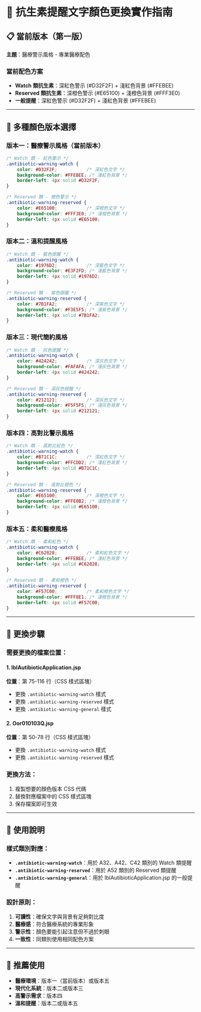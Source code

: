 # 🎨 抗生素提醒文字顏色更換實作指南

## 📋 當前版本（第一版）
**主題**：醫療警示風格 - 專業醫療配色

### 當前配色方案
- **Watch 類抗生素**：深紅色警示 (#D32F2F) + 淺紅色背景 (#FFEBEE)
- **Reserved 類抗生素**：深橙色警示 (#E65100) + 淺橙色背景 (#FFF3E0)
- **一般提醒**：深紅色警示 (#D32F2F) + 淺紅色背景 (#FFEBEE)

---

## 🎨 多種顏色版本選擇

### 版本一：醫療警示風格（當前版本）
```css
/* Watch 類 - 紅色警示 */
.antibiotic-warning-watch {
    color: #D32F2F;           /* 深紅色文字 */
    background-color: #FFEBEE; /* 淺紅色背景 */
    border-left: 4px solid #D32F2F;
}

/* Reserved 類 - 橙色警示 */
.antibiotic-warning-reserved {
    color: #E65100;           /* 深橙色文字 */
    background-color: #FFF3E0; /* 淺橙色背景 */
    border-left: 4px solid #E65100;
}
```

### 版本二：溫和提醒風格
```css
/* Watch 類 - 藍色提醒 */
.antibiotic-warning-watch {
    color: #1976D2;           /* 深藍色文字 */
    background-color: #E3F2FD; /* 淺藍色背景 */
    border-left: 4px solid #1976D2;
}

/* Reserved 類 - 紫色提醒 */
.antibiotic-warning-reserved {
    color: #7B1FA2;           /* 深紫色文字 */
    background-color: #F3E5F5; /* 淺紫色背景 */
    border-left: 4px solid #7B1FA2;
}
```

### 版本三：現代簡約風格
```css
/* Watch 類 - 灰色提醒 */
.antibiotic-warning-watch {
    color: #424242;           /* 深灰色文字 */
    background-color: #FAFAFA; /* 淺灰色背景 */
    border-left: 4px solid #424242;
}

/* Reserved 類 - 深灰色提醒 */
.antibiotic-warning-reserved {
    color: #212121;           /* 深灰色文字 */
    background-color: #F5F5F5; /* 淺灰色背景 */
    border-left: 4px solid #212121;
}
```

### 版本四：高對比警示風格
```css
/* Watch 類 - 高對比紅色 */
.antibiotic-warning-watch {
    color: #B71C1C;           /* 深紅色文字 */
    background-color: #FFCDD2; /* 淺紅色背景 */
    border-left: 4px solid #B71C1C;
}

/* Reserved 類 - 高對比橙色 */
.antibiotic-warning-reserved {
    color: #E65100;           /* 深橙色文字 */
    background-color: #FFE0B2; /* 淺橙色背景 */
    border-left: 4px solid #E65100;
}
```

### 版本五：柔和醫療風格
```css
/* Watch 類 - 柔和紅色 */
.antibiotic-warning-watch {
    color: #C62828;           /* 柔和紅色文字 */
    background-color: #FFEBEE; /* 淺紅色背景 */
    border-left: 4px solid #C62828;
}

/* Reserved 類 - 柔和橙色 */
.antibiotic-warning-reserved {
    color: #F57C00;           /* 柔和橙色文字 */
    background-color: #FFF8E1; /* 淺橙色背景 */
    border-left: 4px solid #F57C00;
}
```

---

## 🔧 更換步驟

### 需要更換的檔案位置：

#### 1. IblAutibioticApplication.jsp
**位置**：第 75-116 行（CSS 樣式區塊）
- 更換 `.antibiotic-warning-watch` 樣式
- 更換 `.antibiotic-warning-reserved` 樣式  
- 更換 `.antibiotic-warning-general` 樣式

#### 2. Oor010103Q.jsp
**位置**：第 50-78 行（CSS 樣式區塊）
- 更換 `.antibiotic-warning-watch` 樣式
- 更換 `.antibiotic-warning-reserved` 樣式

### 更換方法：
1. 複製想要的顏色版本 CSS 代碼
2. 替換對應檔案中的 CSS 樣式區塊
3. 保存檔案即可生效

---

## 📝 使用說明

### 樣式類別對應：
- **`.antibiotic-warning-watch`**：用於 A32、A42、C42 類別的 Watch 類提醒
- **`.antibiotic-warning-reserved`**：用於 A52 類別的 Reserved 類提醒
- **`.antibiotic-warning-general`**：用於 IblAutibioticApplication.jsp 的一般提醒

### 設計原則：
1. **可讀性**：確保文字與背景有足夠對比度
2. **醫療感**：符合醫療系統的專業形象
3. **警示性**：顏色要能引起注意但不過於刺眼
4. **一致性**：同類別使用相同配色方案

---

## 🎯 推薦使用

- **醫療環境**：版本一（當前版本）或版本五
- **現代化系統**：版本二或版本三
- **高警示需求**：版本四
- **溫和提醒**：版本二或版本五

